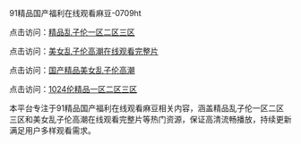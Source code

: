 91精品国产福利在线观看麻豆-0709ht

点击访问：<a href="https://heiliaowzu4ur.pages.dev">精品乱子伦一区二区三区</a>

点击访问：<a href="https://heiliaoxwd5i8.pages.dev">美女乱子伦高潮在线观看完整片</a>

点击访问：<a href="https://heiliaowt0d7p.pages.dev">国产精品美女乱子伦高潮</a>

点击访问：<a href="https://heiliaoxqkkct.pages.dev">1024伦精品一区二区三区</a>

本平台专注于91精品国产福利在线观看麻豆相关内容，涵盖精品乱子伦一区二区三区和美女乱子伦高潮在线观看完整片等热门资源，保证高清流畅播放，持续更新满足用户多样观看需求。

<span style="display:none;">[Canonical link](https://github.com/haha20250710/haha12)</span>
